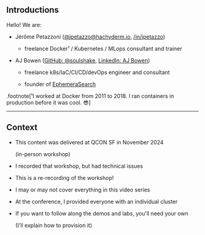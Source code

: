 ## Introductions

Hello! We are:

- Jérôme Petazzoni ([@jpetazzo@hachyderm.io], [/in/jpetazzo][jp-linkedin])

  - freelance Docker¹ / Kubernetes / MLops consultant and trainer

- AJ Bowen ([GitHub: @soulshake][aj-github], [LinkedIn: AJ Bowen][aj-linkedin])

  - freelance k8s/IaC/CI/CD/devOps engineer and consultant

  - founder of [EphemeraSearch]

.footnote[¹I worked at Docker from 2011 to 2018.
I ran containers in production before it was cool. 😎]

[EphemeraSearch]: https://ephemerasearch.com/
[@jpetazzo]: https://twitter.com/jpetazzo
[aj-github]: https://github.com/soulshake
[aj-linkedin]: https://linkedin.com/in/ajbowen
[jp-linkedin]: https://linkedin.com/in/jpetazzo
[@jpetazzo@hachyderm.io]: https://hachyderm.io/@jpetazzo

---

## Context

- This content was delivered at QCON SF in November 2024
 
  (in-person workshop)

- I recorded that workshop, but had technical issues

- This is a re-recording of the workshop!

- I may or may not cover everything in this video series

- At the conference, I provided everyone with an individual cluster

- If you want to follow along the demos and labs, you'll need your own

  (I'll explain how to provision it)

